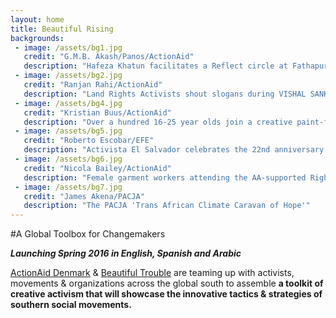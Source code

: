 ```yaml
---
layout: home
title: Beautiful Rising
backgrounds:
 - image: /assets/bg1.jpg
   credit: "G.M.B. Akash/Panos/ActionAid"
   description: "Hafeza Khatun facilitates a Reflect circle at Fathapur, Shahrasti, Chandpur, Bangladesh."
 - image: /assets/bg2.jpg
   credit: "Ranjan Rahi/ActionAid"
   description: "Land Rights Activists shout slogans during VISHAL SANKALP SABHA at RíBlock Chauraha, Harding Park in Patna."
 - image: /assets/bg4.jpg
   credit: "Kristian Buus/ActionAid"
   description: "Over a hundred 16-25 year olds join a creative paint-fueled event in support of the Enough Food IF campaign."
 - image: /assets/bg5.jpg
   credit: "Roberto Escobar/EFE"
   description: "Activista El Salvador celebrates the 22nd anniversary of the peace agreement ending civil war and making way for democracy."
 - image: /assets/bg6.jpg
   credit: "Nicola Bailey/ActionAid"
   description: "Female garment workers attending the AA-supported Rights Café calling for respect of labor laws."
 - image: /assets/bg7.jpg
   credit: "James Akena/PACJA"
   description: "The PACJA 'Trans African Climate Caravan of Hope'"
---
```


#A Global Toolbox for Changemakers 

_**Launching Spring 2016 in English, Spanish and Arabic**_ 

[ActionAid Denmark](http://www.ms.dk/en) & [Beautiful Trouble](http://beautifultrouble.org) are teaming up with activists, movements & organizations across the global south to assemble **a toolkit of creative activism that will showcase the innovative tactics & strategies of southern social movements.**


